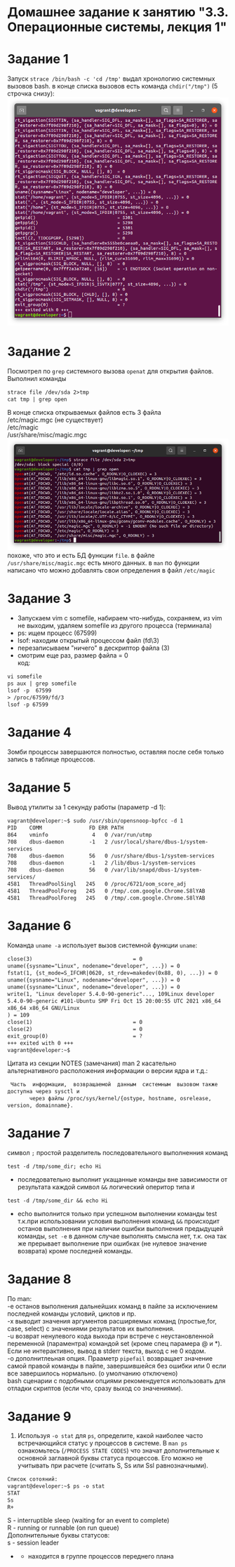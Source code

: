 # Домашнее задание к занятию "3.3. Операционные системы, лекция 1"

# Задание 1
Запуск `strace /bin/bash -c 'cd /tmp'` выдал хронологию системных вызовов bash. в конце списка вызовов есть команда `chdir("/tmp")` (5 строчка снизу):
![res](img/img1.png)
# Задание 2
Посмотрел по `grep` системного вызова `openat` для открытия файлов. Выполнил команды
~~~
strace file /dev/sda 2>tmp
cat tmp | grep open
~~~
В конце списка открываемых файлов есть 3 файла  
/etc/magic.mgc (не существует)  
/etc/magic  
/usr/share/misc/magic.mgc  
![res](img/img2.png)  
похоже, что это и есть БД функции `file`. в файле `/usr/share/misc/magic.mgc` есть много данных. в `man` по функции написано что можно добавлять свои определения в файл `/etc/magic`
# Задание 3
- Запускаем vim с somefile,  набираем что-нибудь, сохраняем, из vim не выходим, удаляем somefile из другого процесса (терминала)
- ps: ищем процесс (67599)  
- lsof: находим открытый процессом файл (fd\3)  
- перезаписываем "ничего" в дескриптор файла (3)  
- смотрим еще раз, размер файла = 0  
код:  
~~~
vi somefile
ps aux | grep somefile
lsof -p  67599
> /proc/67599/fd/3
lsof -p 67599
~~~
# Задание 4
Зомби процессы завершаются полностью, оставляя после себя только запись в таблице процессов.
# Задание 5
Вывод утилиты за 1 секунду работы (параметр -d 1):
~~~
vagrant@developer:~$ sudo /usr/sbin/opensnoop-bpfcc -d 1
PID    COMM               FD ERR PATH
864    vminfo              4   0 /var/run/utmp
708    dbus-daemon        -1   2 /usr/local/share/dbus-1/system-services
708    dbus-daemon        56   0 /usr/share/dbus-1/system-services
708    dbus-daemon        -1   2 /lib/dbus-1/system-services
708    dbus-daemon        56   0 /var/lib/snapd/dbus-1/system-services/
4581   ThreadPoolSingl   245   0 /proc/6721/oom_score_adj
4581   ThreadPoolForeg   245   0 /tmp/.com.google.Chrome.S8lYAB
4581   ThreadPoolForeg   245   0 /tmp/.com.google.Chrome.S8lYAB
~~~
# Задание 6
Команда `uname -a` использует вызов системной функции `uname`:  
~~~
close(3)                                = 0
uname({sysname="Linux", nodename="developer", ...}) = 0
fstat(1, {st_mode=S_IFCHR|0620, st_rdev=makedev(0x88, 0), ...}) = 0
uname({sysname="Linux", nodename="developer", ...}) = 0
uname({sysname="Linux", nodename="developer", ...}) = 0
write(1, "Linux developer 5.4.0-90-generic"..., 109Linux developer 5.4.0-90-generic #101-Ubuntu SMP Fri Oct 15 20:00:55 UTC 2021 x86_64 x86_64 x86_64 GNU/Linux
) = 109
close(1)                                = 0
close(2)                                = 0
exit_group(0)                           = ?
+++ exited with 0 +++
vagrant@developer:~$ 
~~~
Цитата из секции NOTES (замечания) man 2 касательно альтернативного расположения информации о версии ядра и т.д.:  
~~~
 Часть  информации,  возвращаемой  данным  системным  вызовом также доступна через sysctl и
       через файлы /proc/sys/kernel/{ostype, hostname, osrelease, version, domainname}.
~~~
# Задание 7
символ `;` простой разделитель последовательного выполненния команд
~~~
test -d /tmp/some_dir; echo Hi
~~~
- последовательно выполнит укащанные команды вне зависимости от результата каждой 
символ `&&` логический оперитор типа `И`
~~~
test -d /tmp/some_dir && echo Hi 
~~~
- echo выполнится только при успешном выполнении команды test  
т.к.при использовании условия выполнения команд `&&` происходит останов выполнения при наличии ошибки выполнения предыдущей команды, `set -e` в данном случае выполнять смысла нет, т.к. она так же прерывает выполнение при ошибках (не нулевое значение возврата) кроме последней команды.  
# Задание 8  
По man:  
-e останов выполнения дальнейших команд в пайпе за исключением последней команды условий, циклов и пр.  
-x выводит значения аргументов расширяемых команд (простые,for, case, select) с значениями результатов их выполнения.  
-u возврат ненулевого кода выхода при встрече с неустановленной переменной (параментра) командой set (кроме спец парамера @ и *). Если не интерактивно, вывод в stderr текста, выход с не 0 кодом.  
-o дополнитлеьная опция. Прааметр `pipefail` возвращает значение самой правой команды в пайпе, завершившейся без ошибки или 0 если все завершилось нормально. (о умолчанию отключено)  
bash сценарии с подобными опциями рекомендуется использовать для отладки скриптов (если что, сразу выход со значениями).
# Задание 9
1. Используя `-o stat` для `ps`, определите, какой наиболее часто встречающийся статус у процессов в системе. В `man ps` ознакомьтесь (`/PROCESS STATE CODES`) что значат дополнительные к основной заглавной буквы статуса процессов. Его можно не учитывать при расчете (считать S, Ss или Ssl равнозначными).  
~~~
Список сотояний:  
vagrant@developer:~$ ps -o stat  
STAT
Ss
R+
~~~
S - interruptible sleep (waiting for an event to complete)   
R - running or runnable (on run queue)   
Дополнительные буквы статусов:  
s - session leader  
+ - находится в группе процессов переднего плана  
